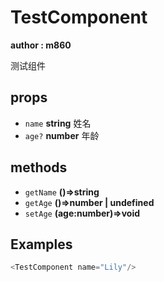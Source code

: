# TestComponent

__author : m860__

测试组件

## props

- `name` **string** 姓名
- `age?` **number** 年龄

## methods

- `getName` **()=>string**
- `getAge` **()=>number | undefined**
- `setAge` **(age:number)=>void**

## Examples

```javascript
<TestComponent name="Lily"/>
```
